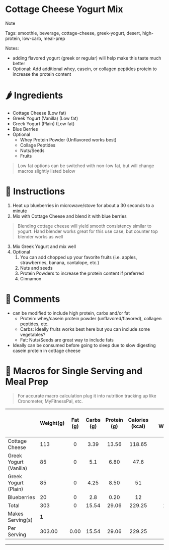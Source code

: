# Cottage Cheese Yogurt Mix


> [!NOTE]
> Tags: smoothie, beverage, cottage-cheese, greek-yogurt, desert, high-protein, low-carb, meal-prep
> 
> Notes: 
>   - adding flavored yogurt (greek or regular) will help make this taste much better
>   - Optional: Add additional whey, casein, or collagen peptides protein to increase the protein content 

# 🌶️ Ingredients

- Cottage Cheese (Low fat)
- Greek Yogurt (Vanilla) (Low fat)
- Greek Yogurt (Plain) (Low fat)
- Blue Berries
- Optional
  - Whey Protein Powder (Unflavored works best)
  - Collage Peptides 
  - Nuts/Seeds
  - Fruits

> Low fat options can be switched with non-low fat, but will change macros slightly listed below

# 🥣 Instructions

1. Heat up blueberries in microwave/stove for about a 30 seconds to a minute
2. Mix with Cottage Cheese and blend it with blue berries
> Blending cottage cheese will yield smooth consistency similar to yogurt. 
> Hand blender works great for this use case, but counter top blender works as well
3. Mix Greek Yogurt and mix well
4. Optional
   1. You can add chopped up your favorite fruits (i.e. apples, strawberries, banana, cantalope, etc.)
   2. Nuts and seeds
   3. Protein Powders to increase the protein content if preferred
   4. Cinnamon

# 💬 Comments
- can be modified to include high protein, carbs and/or fat
  - Protein: whey/casein protein powder (unflavored/flavored), collagen peptides, etc.
  - Carbs: ideally fruits works best here but you can include some vegetables?
  - Fat: Nuts/Seeds are great way to include fats
- Ideally can be consumed before going to sleep due to slow digesting casein protein in cottage cheese

# 🫙 Macros for Single Serving and Meal Prep

> For accurate macro calculation plug it into nutrition tracking up like Cronometer, MyFitnessPal, etc.

|                        | Weight(g) | Fat (g) | Carbs (g) | Protein (g) | Calories (kcal) |     | Meal Prep Weight (g) |
| ---------------------- | --------- | :-----: | :-------: | :---------: | :-------------: | --- | -------------------: |
| Cottage Cheese         | 113       |    0    |   3.39    |    13.56    |     118.65      |     |                  678 |
| Greek Yogurt (Vanilla) | 85        |    0    |    5.1    |    6.80     |      47.6       |     |                  510 |
| Greek Yogurt (Plain)   | 85        |    0    |   4.25    |    8.50     |       51        |     |                  510 |
| Blueberries            | 20        |    0    |    2.8    |    0.20     |       12        |     |                  120 |
| Total                  | 303       |    0    |   15.54   |    29.06    |     229.25      |     |                 1824 |
| Makes Serving(s)       | **1**     |         |           |             |                 |     |                **6** |
| Per Serving            | 303.00    |  0.00   |   15.54   |    29.06    |     229.25      |     |                  304 |

---
